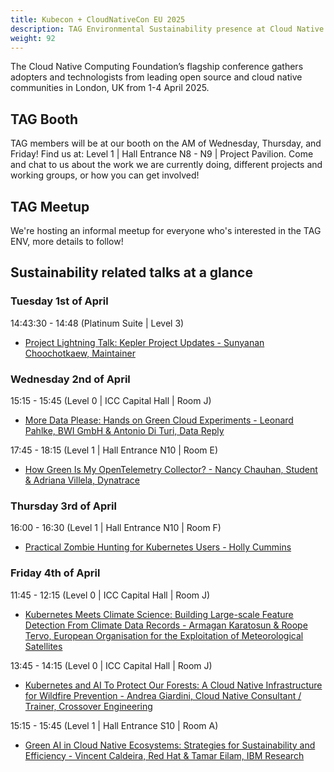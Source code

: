 ```yaml
---
title: Kubecon + CloudNativeCon EU 2025
description: TAG Environmental Sustainability presence at Cloud Native Computing Foundation’s flagship conference in London, UK from 1-4 April, 2025.
weight: 92
---
```


The Cloud Native Computing Foundation’s flagship conference gathers adopters and technologists from leading open source and cloud native communities in London, UK from 1-4 April 2025.

## TAG Booth

TAG members will be at our booth on the AM of Wednesday, Thursday, and Friday! Find us at: Level 1 | Hall Entrance N8 - N9 | Project Pavilion. Come and chat to us about the work we are currently doing, different projects and working groups, or how you can get involved!

## TAG Meetup

We're hosting an informal meetup for everyone who's interested in the TAG ENV, more details to follow!

## Sustainability related talks at a glance

### Tuesday 1st of April

14:43:30 - 14:48 (Platinum Suite | Level 3)

* [Project Lightning Talk: Kepler Project Updates - Sunyanan Choochotkaew, Maintainer](https://kccnceu2025.sched.com/event/1tcwI)

### Wednesday 2nd of April

15:15 - 15:45 (Level 0 | ICC Capital Hall | Room J)

* [More Data Please: Hands on Green Cloud Experiments - Leonard Pahlke, BWI GmbH & Antonio Di Turi, Data Reply](https://kccnceu2025.sched.com/event/1tx9z)

17:45 - 18:15 (Level 1 | Hall Entrance N10 | Room E)

* [How Green Is My OpenTelemetry Collector? - Nancy Chauhan, Student & Adriana Villela, Dynatrace](https://kccnceu2025.sched.com/event/1txEL)

### Thursday 3rd of April

16:00 - 16:30 (Level 1 | Hall Entrance N10 | Room F)

* [Practical Zombie Hunting for Kubernetes Users - Holly Cummins](https://sched.co/1txGK)

### Friday 4th of April

11:45 - 12:15 (Level 0 | ICC Capital Hall | Room J)

* [Kubernetes Meets Climate Science: Building Large-scale Feature Detection From Climate Data Records - Armagan Karatosun & Roope Tervo, European Organisation for the Exploitation of Meteorological Satellites](https://kccnceu2025.sched.com/event/1txAZ)

13:45 - 14:15 (Level 0 | ICC Capital Hall | Room J)

* [Kubernetes and AI To Protect Our Forests: A Cloud Native Infrastructure for Wildfire Prevention - Andrea Giardini, Cloud Native Consultant / Trainer, Crossover Engineering](https://sched.co/1txAW)

15:15 - 15:45 (Level 1 | Hall Entrance S10 | Room A)

* [Green AI in Cloud Native Ecosystems: Strategies for Sustainability and Efficiency - Vincent Caldeira, Red Hat & Tamar Eilam, IBM Research](https://kccnceu2025.sched.com/event/1tx9n)
